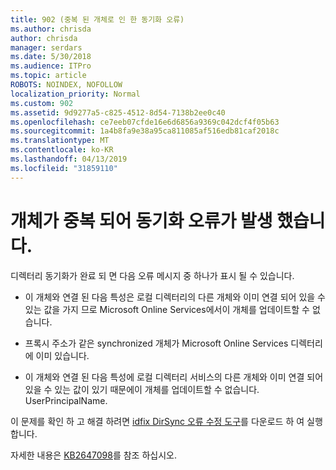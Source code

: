 ```yaml
---
title: 902 (중복 된 개체로 인 한 동기화 오류)
ms.author: chrisda
author: chrisda
manager: serdars
ms.date: 5/30/2018
ms.audience: ITPro
ms.topic: article
ROBOTS: NOINDEX, NOFOLLOW
localization_priority: Normal
ms.custom: 902
ms.assetid: 9d9277a5-c825-4512-8d54-7138b2ee0c40
ms.openlocfilehash: ce7eeb07cfde16e6d6856a9369c042dcf4f05b63
ms.sourcegitcommit: 1a4b8fa9e38a95ca811085af516edb81caf2018c
ms.translationtype: MT
ms.contentlocale: ko-KR
ms.lasthandoff: 04/13/2019
ms.locfileid: "31859110"
---
```

# <a name="sync-errors-due-to-duplicate-objects"></a>개체가 중복 되어 동기화 오류가 발생 했습니다.

디렉터리 동기화가 완료 되 면 다음 오류 메시지 중 하나가 표시 될 수 있습니다.

- 이 개체와 연결 된 다음 특성은 로컬 디렉터리의 다른 개체와 이미 연결 되어 있을 수 있는 값을 가지 므로 Microsoft Online Services에서이 개체를 업데이트할 수 없습니다.

- 프록시 주소가 같은 synchronized 개체가 Microsoft Online Services 디렉터리에 이미 있습니다.

- 이 개체와 연결 된 다음 특성에 로컬 디렉터리 서비스의 다른 개체와 이미 연결 되어 있을 수 있는 값이 있기 때문에이 개체를 업데이트할 수 없습니다. UserPrincipalName.

이 문제를 확인 하 고 해결 하려면 [idfix DirSync 오류 수정 도구](https://www.microsoft.com/download/details.aspx?id=36832)를 다운로드 하 여 실행 합니다.

자세한 내용은 [KB2647098](https://support.microsoft.com/help/2647098/duplicate-or-invalid-attributes-prevent-directory-synchronization-in-o)를 참조 하십시오.
